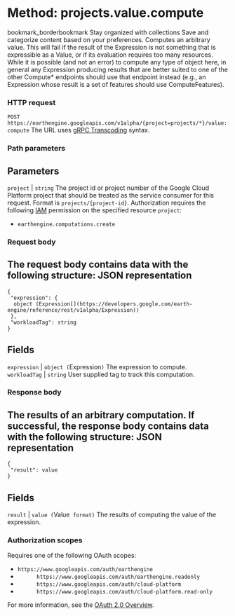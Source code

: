  
#  Method: projects.value.compute
bookmark_borderbookmark Stay organized with collections  Save and categorize content based on your preferences. 
Computes an arbitrary value. This will fail if the result of the Expression is not something that is expressible as a Value, or if its evaluation requires too many resources. While it is possible (and not an error) to compute any type of object here, in general any Expression producing results that are better suited to one of the other Compute* endpoints should use that endpoint instead (e.g., an Expression whose result is a set of features should use ComputeFeatures).
### HTTP request
`POST https://earthengine.googleapis.com/v1alpha/{project=projects/*}/value:compute`
The URL uses [gRPC Transcoding](https://google.aip.dev/127) syntax.
### Path parameters
Parameters  
---  
`project` |  `string` The project id or project number of the Google Cloud Platform project that should be treated as the service consumer for this request. Format is `projects/{project-id}`. Authorization requires the following [IAM](https://cloud.google.com/iam/docs/) permission on the specified resource `project`:
  * `earthengine.computations.create`

  
### Request body
The request body contains data with the following structure:
JSON representation  
---  
```
{
 "expression": {
  object (Expression[](https://developers.google.com/earth-engine/reference/rest/v1alpha/Expression))
 },
 "workloadTag": string
}
```
  
Fields  
---  
`expression` |  `object (`Expression[](https://developers.google.com/earth-engine/reference/rest/v1alpha/Expression)`)` The expression to compute.  
`workloadTag` |  `string` User supplied tag to track this computation.  
### Response body
The results of an arbitrary computation.
If successful, the response body contains data with the following structure:
JSON representation  
---  
```
{
 "result": value
}
```
  
Fields  
---  
`result` |  `value (`Value[](https://protobuf.dev/reference/protobuf/google.protobuf/#value)` format)` The results of computing the value of the expression.  
### Authorization scopes
Requires one of the following OAuth scopes:
  * `https://www.googleapis.com/auth/earthengine`
  * `      https://www.googleapis.com/auth/earthengine.readonly`
  * `      https://www.googleapis.com/auth/cloud-platform`
  * `      https://www.googleapis.com/auth/cloud-platform.read-only`


For more information, see the [OAuth 2.0 Overview](https://developers.google.com/identity/protocols/OAuth2).
